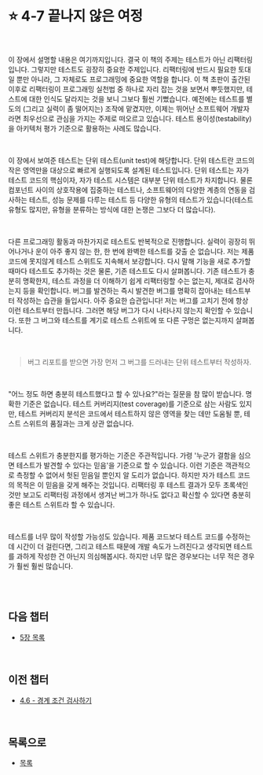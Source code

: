 # :star: 4-7 끝나지 않은 여정

<br>

이 장에서 설명할 내용은 여기까지입니다. 결국 이 책의 주제는 테스트가 아닌 리팩터링입니다. 그렇지만 테스트도 굉장히 중요한 주제입니다. 리팩터링에 반드시 필요한 토대일 뿐만 아니라, 그 자체로도 프로그래밍에 중요한 역할을 합니다. 이 책 초판이 출간된 이후로 리팩터링이 프로그래밍 실천법 중 하나로 자리 잡는 것을 보면서 뿌듯했지만, 테스트에 대한 인식도 달라지는 것을 보니 그보다 훨씬 기뻤습니다. 예전에는 테스트를 별도의 (그리고 실력이 좀 떨어지는) 조작에 맡겼지만, 이제는 뛰어난 소프트웨어 개발자라면 최우선으로 관심을 가지는 주제로 떠오르고 있습니다. 테스트 용이성(testability)을 아키텍처 평가 기준으로 활용하는 사례도 많습니다.

<br>

이 장에서 보여준 테스트는 단위 테스트(unit test)에 해당합니다. 단위 테스트란 코드의 작은 영역만을 대상으로 빠르게 실행되도록 설계된 테스트입니다. 단위 테스트는 자가 테스트 코드의 핵심이자, 자가 테스트 시스템은 대부분 단위 테스트가 차지합니다. 물론 컴포넌트 사이의 상호작용에 집중하는 테스트나, 소프트웨어의 다양한 계층의 연동을 검사하는 테스트, 성능 문제를 다루는 테스트 등 다양한 유형의 테스트가 있습니다(테스트 유형도 많지만, 유형을 분류하는 방식에 대한 논쟁은 그보다 더 많습니다).

<br>

다른 프로그래밍 활동과 마찬가지로 테스트도 반복적으로 진행합니다. 실력이 굉장히 뛰어나거나 운이 아주 좋지 않는 한, 한 번에 완벽한 테스트를 갖출 순 없습니다. 저는 제품 코드에 못지않게 테스트 스위트도 지속해서 보강합니다. 다시 말해 기능을 새로 추가할 때마다 테스트도 추가하는 것은 물론, 기존 테스트도 다시 살펴봅니다. 기존 테스트가 충분히 명확한지, 테스트 과정을 더 이해하기 쉽게 리팩터링할 수는 없는지, 제대로 검사하는지 등을 확인합니다. 버그를 발견하는 즉시 발견한 버그를 명확히 잡아내는 테스트부터 작성하는 습관을 들입시다. 아주 중요한 습관입니다! 저는 버그를 고치기 전에 항상 이런 테스트부터 만듭니다. 그러면 해당 버그가 다시 나타나지 않는지 확인할 수 있습니다. 또한 그 버그와 테스트를 계기로 테스트 스위트에 또 다른 구멍은 없는지까지 살펴봅니다.

<br>

> 버그 리포트를 받으면 가장 먼저 그 버그를 드러내는 단위 테스트부터 작성하자.

<br>

"어느 정도 하면 충분히 테스트했다고 할 수 있나요?"라는 질문을 참 많이 받습니다. 명확한 기준은 없습니다. 테스트 커버리지(test coverage)를 기준으로 삼는 사람도 있지만, 테스트 커버리지 분석은 코드에서 테스트하지 않은 영역을 찾는 데만 도움될 뿐, 테스트 스위트의 품질과는 크게 상관 없습니다.

<br>

테스트 스위트가 충분한지를 평가하는 기준은 주관적입니다. 가령 '누군가 결함을 심으면 테스트가 발견할 수 있다는 믿음'을 기준으로 할 수 있습니다. 이런 기준은 객관적으로 측정할 수 없어서 헛된 믿음일 뿐인지 알 도리가 없습니다. 하지만 자가 테스트 코드의 목적은 이 믿음을 갖게 해주는 것입니다. 리팩터링 후 테스트 결과가 모두 초록색인 것만 보고도 리팩터링 과정에서 생겨난 버그가 하나도 없다고 확신할 수 있다면 충분히 좋은 테스트 스위트라 할 수 있습니다.

<br>

테스트를 너무 많이 작성할 가능성도 있습니다. 제품 코드보다 테스트 코드를 수정하는 데 시간이 더 걸린다면, 그리고 테스트 때문에 개발 속도가 느려진다고 생각되면 테스트를 과하게 작성한 건 아닌지 의심해봅시다. 하지만 너무 많은 경우보다는 너무 적은 경우가 훨씬 훨씬 많습니다.

<br>

<br>

## 다음 챕터

- [5장 목록](https://github.com/Esoolgnah/Summary_of_Refactoring_2nd_Edition/blob/main/Notes/05_리팩터링_카탈로그_보는_법/05_00_리팩터링_카탈로그_보는_법.md)

<br>

## 이전 챕터

- [4.6 - 경계 조건 검사하기](https://github.com/Esoolgnah/Summary_of_Refactoring_2nd_Edition/blob/main/Notes/04_테스트_구축하기/04_06_경계_조건_검사하기.md)

<br>

## 목록으로

- [목록](https://github.com/Esoolgnah/Summary_of_Refactoring_2nd_Edition/blob/main/Notes/04_테스트_구축하기/04_00_테스트_구축하기.md)
